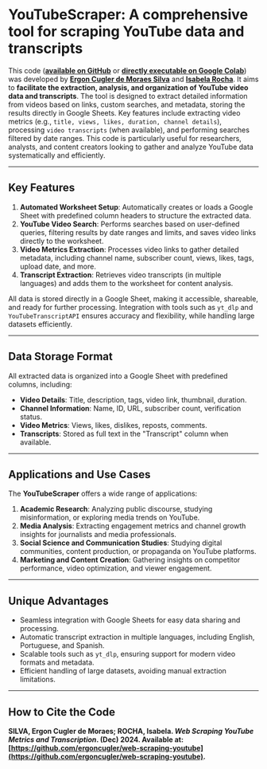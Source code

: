 # **YouTubeScraper: A comprehensive tool for scraping YouTube data and transcripts**

This code ([**available on GitHub**](https://github.com/ergoncugler/web-scraping-youtube) or [**directly executable on Google Colab**](https://colab.research.google.com/drive/1W5tGxzvJetiNAXm-f5fU7hQ67bvmFm7i?usp=sharing)) was developed by [**Ergon Cugler de Moraes Silva**](https://github.com/ergoncugler) and [**Isabela Rocha**](https://www.linkedin.com/in/rocha-isabela/). It aims to **facilitate the extraction, analysis, and organization of YouTube video data and transcripts**. The tool is designed to extract detailed information from videos based on links, custom searches, and metadata, storing the results directly in Google Sheets. Key features include extracting video metrics (e.g., `title, views, likes, duration, channel details`), processing `video transcripts` (when available), and performing searches filtered by date ranges. This code is particularly useful for researchers, analysts, and content creators looking to gather and analyze YouTube data systematically and efficiently.

---

## **Key Features**

1. **Automated Worksheet Setup**: Automatically creates or loads a Google Sheet with predefined column headers to structure the extracted data.
2. **YouTube Video Search**: Performs searches based on user-defined queries, filtering results by date ranges and limits, and saves video links directly to the worksheet.
3. **Video Metrics Extraction**: Processes video links to gather detailed metadata, including channel name, subscriber count, views, likes, tags, upload date, and more.
4. **Transcript Extraction**: Retrieves video transcripts (in multiple languages) and adds them to the worksheet for content analysis.

All data is stored directly in a Google Sheet, making it accessible, shareable, and ready for further processing. Integration with tools such as `yt_dlp` and `YouTubeTranscriptAPI` ensures accuracy and flexibility, while handling large datasets efficiently.

---

## **Data Storage Format**

All extracted data is organized into a Google Sheet with predefined columns, including:

- **Video Details**: Title, description, tags, video link, thumbnail, duration.
- **Channel Information**: Name, ID, URL, subscriber count, verification status.
- **Video Metrics**: Views, likes, dislikes, reposts, comments.
- **Transcripts**: Stored as full text in the "Transcript" column when available.

---

## **Applications and Use Cases**

The **YouTubeScraper** offers a wide range of applications:

1. **Academic Research**: Analyzing public discourse, studying misinformation, or exploring media trends on YouTube.
2. **Media Analysis**: Extracting engagement metrics and channel growth insights for journalists and media professionals.
3. **Social Science and Communication Studies**: Studying digital communities, content production, or propaganda on YouTube platforms.
4. **Marketing and Content Creation**: Gathering insights on competitor performance, video optimization, and viewer engagement.

---

## **Unique Advantages**

- Seamless integration with Google Sheets for easy data sharing and processing.
- Automatic transcript extraction in multiple languages, including English, Portuguese, and Spanish.
- Scalable tools such as `yt_dlp`, ensuring support for modern video formats and metadata.
- Efficient handling of large datasets, avoiding manual extraction limitations.

---

## **How to Cite the Code**

**SILVA, Ergon Cugler de Moraes; ROCHA, Isabela. *Web Scraping YouTube Metrics and Transcription*. (Dec) 2024. Available at: [https://github.com/ergoncugler/web-scraping-youtube](https://github.com/ergoncugler/web-scraping-youtube).**
